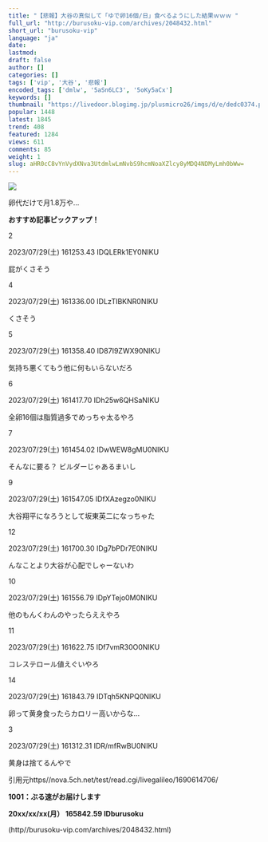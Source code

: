 ```yaml
---
title: "【悲報】大谷の真似して「ゆで卵16個/日」食べるようにした結果ｗｗｗ "
full_url: "http://burusoku-vip.com/archives/2048432.html"
short_url: "burusoku-vip"
language: "ja"
date: 
lastmod: 
draft: false
author: []
categories: []
tags: ['vip', '大谷', '悲報']
encoded_tags: ['dmlw', '5aSn6LC3', '5oKy5aCx']
keywords: []
thumbnail: "https://livedoor.blogimg.jp/plusmicro26/imgs/d/e/dedc0374.png"
popular: 1448
latest: 1845
trend: 408
featured: 1284
views: 611
comments: 85
weight: 1
slug: aHR0cC8vYnVydXNva3UtdmlwLmNvbS9hcmNoaXZlcy8yMDQ4NDMyLmh0bWw=
---
```


![](https://livedoor.blogimg.jp/plusmicro26/imgs/d/e/dedc0374.png)

<div><p>卵代だけで月1.8万や…</p><p><b>おすすめ記事ピックアップ！</b></p> <p class='g-ad1'> </p> <p class='g-ad2'> </p> <p></p> <p>2 <p> 2023/07/29(土) 161253.43 IDQLERk1EY0NIKU</p></p><p> 屁がくさそう </p> <p>4 <p> 2023/07/29(土) 161336.00 IDLzTIBKNR0NIKU</p></p><p> くさそう </p> <p>5 <p> 2023/07/29(土) 161358.40 ID87I9ZWX90NIKU</p></p><p> 気持ち悪くてもう他に何もいらないだろ </p> <p>6 <p> 2023/07/29(土) 161417.70 IDh25w6QHSaNIKU</p></p><p> 全卵16個は脂質過多でめっちゃ太るやろ </p> <p>7 <p> 2023/07/29(土) 161454.02 IDwWEW8gMU0NIKU</p></p><p> そんなに要る？ ビルダーじゃあるまいし </p> <p>9 <p> 2023/07/29(土) 161547.05 IDfXAzegzo0NIKU</p></p><p> 大谷翔平になろうとして坂東英二になっちゃた </p> <p>12 <p> 2023/07/29(土) 161700.30 IDg7bPDr7E0NIKU</p></p><p> んなことより大谷が心配でしゃーないわ </p> <p>10 <p> 2023/07/29(土) 161556.79 IDpYTejo0M0NIKU</p></p><p> 他のもんくわんのやったらええやろ </p> <p>11 <p> 2023/07/29(土) 161622.75 IDf7vmR30O0NIKU</p></p><p> コレステロール値えぐいやろ </p> <p>14 <p> 2023/07/29(土) 161843.79 IDTqh5KNPQ0NIKU</p></p><p> 卵って黄身食ったらカロリー高いからな… </p> <p>3 <p> 2023/07/29(土) 161312.31 IDR/mfRwBU0NIKU</p></p><p> 黄身は捨てるんやで </p> <p>引用元https//nova.5ch.net/test/read.cgi/livegalileo/1690614706/</p> <p id='csw_block'></p> <p id='divSP1'> </p> <p><b>1001：ぶる速がお届けします <p> 20xx/xx/xx(月） 165842.59 IDburusoku</p></b></p> <p class='g-ad1'> </p> <p class='g-ad2'> </p> <p id='divSP'> </p> </div>

(http//burusoku-vip.com/archives/2048432.html)
